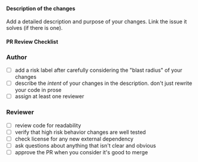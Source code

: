 #### Description of the changes

Add a detailed description and purpose of your changes.
Link the issue it solves (if there is one).

#### PR Review Checklist
### Author

- [ ] add a risk label after carefully considering the "blast radius" of your changes
- [ ] describe the _intent_ of your changes in the description. don't just rewrite your code in prose
- [ ] assign at least one reviewer

### Reviewer

- [ ] review code for readability
- [ ] verify that high risk behavior changes are well tested
- [ ] check license for any new external dependency
- [ ] ask questions about anything that isn't clear and obvious
- [ ] approve the PR when you consider it's good to merge
